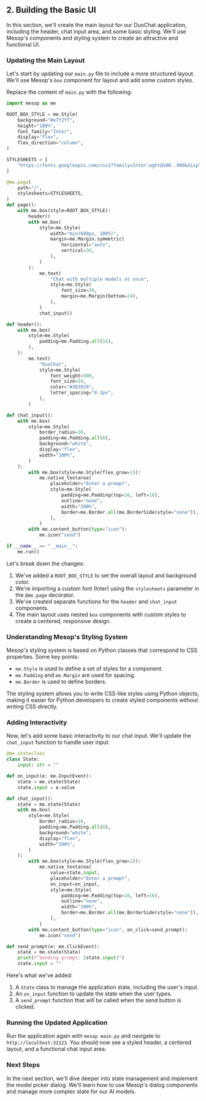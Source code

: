## 2. Building the Basic UI

In this section, we'll create the main layout for our DuoChat application, including the header, chat input area, and some basic styling. We'll use Mesop's components and styling system to create an attractive and functional UI.

### Updating the Main Layout

Let's start by updating our `main.py` file to include a more structured layout. We'll use Mesop's `box` component for layout and add some custom styles.

Replace the content of `main.py` with the following:

```python
import mesop as me

ROOT_BOX_STYLE = me.Style(
    background="#e7f2ff",
    height="100%",
    font_family="Inter",
    display="flex",
    flex_direction="column",
)

STYLESHEETS = [
    "https://fonts.googleapis.com/css2?family=Inter:wght@100..900&display=swap"
]

@me.page(
    path="/",
    stylesheets=STYLESHEETS,
)
def page():
    with me.box(style=ROOT_BOX_STYLE):
        header()
        with me.box(
            style=me.Style(
                width="min(680px, 100%)",
                margin=me.Margin.symmetric(
                    horizontal="auto",
                    vertical=36,
                ),
            )
        ):
            me.text(
                "Chat with multiple models at once",
                style=me.Style(
                    font_size=20,
                    margin=me.Margin(bottom=24),
                ),
            )
            chat_input()

def header():
    with me.box(
        style=me.Style(
            padding=me.Padding.all(16),
        ),
    ):
        me.text(
            "DuoChat",
            style=me.Style(
                font_weight=500,
                font_size=24,
                color="#3D3929",
                letter_spacing="0.3px",
            ),
        )

def chat_input():
    with me.box(
        style=me.Style(
            border_radius=16,
            padding=me.Padding.all(8),
            background="white",
            display="flex",
            width="100%",
        )
    ):
        with me.box(style=me.Style(flex_grow=1)):
            me.native_textarea(
                placeholder="Enter a prompt",
                style=me.Style(
                    padding=me.Padding(top=16, left=16),
                    outline="none",
                    width="100%",
                    border=me.Border.all(me.BorderSide(style="none")),
                ),
            )
        with me.content_button(type="icon"):
            me.icon("send")

if __name__ == "__main__":
    me.run()
```

Let's break down the changes:

1. We've added a `ROOT_BOX_STYLE` to set the overall layout and background color.
2. We're importing a custom font (Inter) using the `stylesheets` parameter in the `@me.page` decorator.
3. We've created separate functions for the `header` and `chat_input` components.
4. The main layout uses nested `box` components with custom styles to create a centered, responsive design.

### Understanding Mesop's Styling System

Mesop's styling system is based on Python classes that correspond to CSS properties. Some key points:

- `me.Style` is used to define a set of styles for a component.
- `me.Padding` and `me.Margin` are used for spacing.
- `me.Border` is used to define borders.

The styling system allows you to write CSS-like styles using Python objects, making it easier for Python developers to create styled components without writing CSS directly.

### Adding Interactivity

Now, let's add some basic interactivity to our chat input. We'll update the `chat_input` function to handle user input:

```python
@me.stateclass
class State:
    input: str = ""

def on_input(e: me.InputEvent):
    state = me.state(State)
    state.input = e.value

def chat_input():
    state = me.state(State)
    with me.box(
        style=me.Style(
            border_radius=16,
            padding=me.Padding.all(8),
            background="white",
            display="flex",
            width="100%",
        )
    ):
        with me.box(style=me.Style(flex_grow=1)):
            me.native_textarea(
                value=state.input,
                placeholder="Enter a prompt",
                on_input=on_input,
                style=me.Style(
                    padding=me.Padding(top=16, left=16),
                    outline="none",
                    width="100%",
                    border=me.Border.all(me.BorderSide(style="none")),
                ),
            )
        with me.content_button(type="icon", on_click=send_prompt):
            me.icon("send")

def send_prompt(e: me.ClickEvent):
    state = me.state(State)
    print(f"Sending prompt: {state.input}")
    state.input = ""
```

Here's what we've added:

1. A `State` class to manage the application state, including the user's input.
2. An `on_input` function to update the state when the user types.
3. A `send_prompt` function that will be called when the send button is clicked.

### Running the Updated Application

Run the application again with `mesop main.py` and navigate to `http://localhost:32123`. You should now see a styled header, a centered layout, and a functional chat input area.

### Next Steps

In the next section, we'll dive deeper into state management and implement the model picker dialog. We'll learn how to use Mesop's dialog components and manage more complex state for our AI models.

